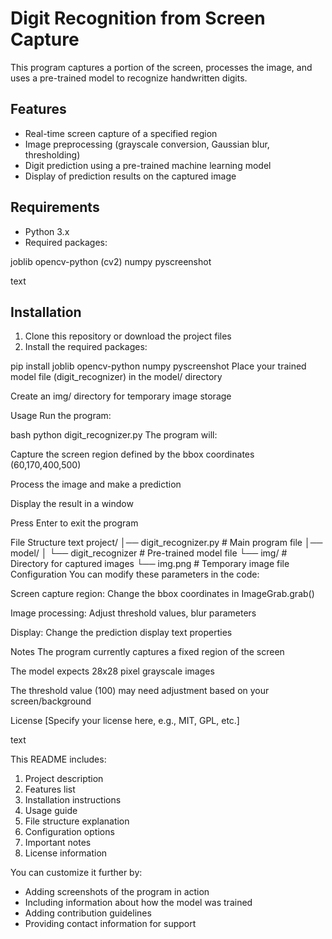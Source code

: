 
# Digit Recognition from Screen Capture

This program captures a portion of the screen, processes the image, and uses a pre-trained model to recognize handwritten digits.

## Features
- Real-time screen capture of a specified region
- Image preprocessing (grayscale conversion, Gaussian blur, thresholding)
- Digit prediction using a pre-trained machine learning model
- Display of prediction results on the captured image

## Requirements
- Python 3.x
- Required packages:




joblib
opencv-python (cv2)
numpy
pyscreenshot

text

## Installation
1. Clone this repository or download the project files
2. Install the required packages:

pip install joblib opencv-python numpy pyscreenshot
Place your trained model file (digit_recognizer) in the model/ directory

Create an img/ directory for temporary image storage

Usage
Run the program:

bash
python digit_recognizer.py
The program will:

Capture the screen region defined by the bbox coordinates (60,170,400,500)

Process the image and make a prediction

Display the result in a window

Press Enter to exit the program

File Structure
text
project/
│── digit_recognizer.py    # Main program file
│── model/
│   └── digit_recognizer   # Pre-trained model file
└── img/                   # Directory for captured images
    └── img.png            # Temporary image file
Configuration
You can modify these parameters in the code:

Screen capture region: Change the bbox coordinates in ImageGrab.grab()

Image processing: Adjust threshold values, blur parameters

Display: Change the prediction display text properties

Notes
The program currently captures a fixed region of the screen

The model expects 28x28 pixel grayscale images

The threshold value (100) may need adjustment based on your screen/background

License
[Specify your license here, e.g., MIT, GPL, etc.]

text

This README includes:
1. Project description
2. Features list
3. Installation instructions
4. Usage guide
5. File structure explanation
6. Configuration options
7. Important notes
8. License information

You can customize it further by:
- Adding screenshots of the program in action
- Including information about how the model was trained
- Adding contribution guidelines
- Providing contact information for support
